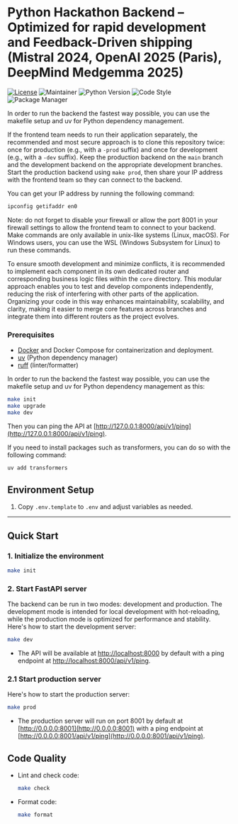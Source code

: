 # Python Hackathon Backend – Optimized for rapid development and Feedback-Driven shipping (Mistral 2024, OpenAI 2025 (Paris), DeepMind Medgemma 2025)
[![License](https://img.shields.io/badge/License-Apache_2.0-blue.svg)](https://opensource.org/licenses/Apache-2.0) ![Maintainer](https://img.shields.io/badge/maintainer-@louisbrulenaudet-blue) ![Python Version](https://img.shields.io/badge/python-3.12%2B-blue.svg) ![Code Style](https://img.shields.io/badge/code%20style-ruff-000000.svg) ![Package Manager](https://img.shields.io/badge/package%20manager-uv-purple.svg)

In order to run the backend the fastest way possible, you can use the makefile setup and uv for Python dependency management.

If the frontend team needs to run their application separately, the recommended and most secure approach is to clone this repository twice: once for production (e.g., with a `-prod` suffix) and once for development (e.g., with a `-dev` suffix). Keep the production backend on the `main` branch and the development backend on the appropriate development branches. Start the production backend using `make prod`, then share your IP address with the frontend team so they can connect to the backend.

You can get your IP address by running the following command:

```sh
ipconfig getifaddr en0
```

Note: do not forget to disable your firewall or allow the port 8001 in your firewall settings to allow the frontend team to connect to your backend. Make commands are only available in unix-like systems (Linux, macOS). For Windows users, you can use the WSL (Windows Subsystem for Linux) to run these commands.

To ensure smooth development and minimize conflicts, it is recommended to implement each component in its own dedicated router and corresponding business logic files within the `core` directory. This modular approach enables you to test and develop components independently, reducing the risk of interfering with other parts of the application. Organizing your code in this way enhances maintainability, scalability, and clarity, making it easier to merge core features across branches and integrate them into different routers as the project evolves.

### Prerequisites

- [Docker](https://docs.docker.com/get-docker/) and Docker Compose for containerization and deployment.
- [uv](https://github.com/astral-sh/uv) (Python dependency manager)
- [ruff](https://docs.astral.sh/ruff/) (linter/formatter)

In order to run the backend the fastest way possible, you can use the makefile setup and uv for Python dependency management as this:

```sh
make init
make upgrade
make dev
```

Then you can ping the API at [http://127.0.0.1:8000/api/v1/ping](http://127.0.0.1:8000/api/v1/ping).

If you need to install packages such as transformers, you can do so with the following command:

```sh
uv add transformers
```

## Environment Setup

1. Copy `.env.template` to `.env` and adjust variables as needed.

---

## Quick Start

### 1. Initialize the environment

```sh
make init
```

### 2. Start FastAPI server

The backend can be run in two modes: development and production. The development mode is intended for local development with hot-reloading, while the production mode is optimized for performance and stability. Here's how to start the development server:

```sh
make dev
```

- The API will be available at [http://localhost:8000](http://localhost:8000) by default with a ping endpoint at [http://localhost:8000/api/v1/ping](http://localhost:8000/api/v1/ping).

### 2.1 Start production server

Here's how to start the production server:

```sh
make prod
```

- The production server will run on port 8001 by default at [http://0.0.0.0:8001](http://0.0.0.0:8001) with a ping endpoint at [http://0.0.0.0:8001/api/v1/ping](http://0.0.0.0:8001/api/v1/ping).

## Code Quality

- Lint and check code:
  ```sh
  make check
  ```

- Format code:
  ```sh
  make format
  ```
